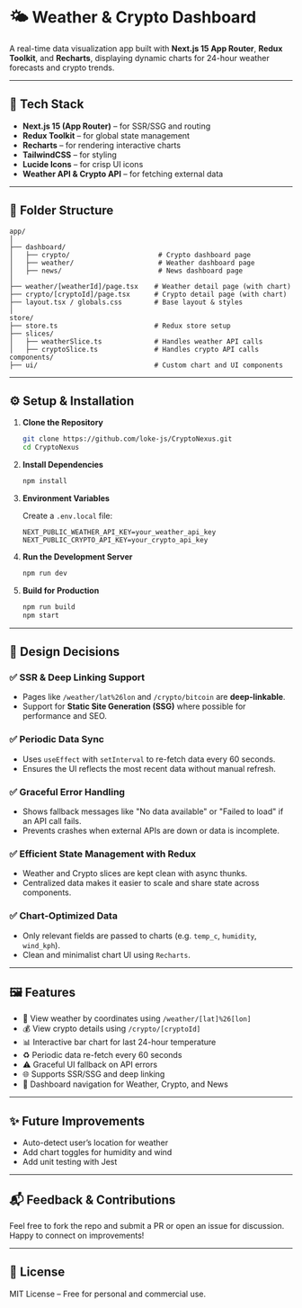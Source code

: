 # 🌤️ Weather & Crypto Dashboard

A real-time data visualization app built with **Next.js 15 App Router**, **Redux Toolkit**, and **Recharts**, displaying dynamic charts for 24-hour weather forecasts and crypto trends.

---

## 🔧 Tech Stack

- **Next.js 15 (App Router)** – for SSR/SSG and routing  
- **Redux Toolkit** – for global state management  
- **Recharts** – for rendering interactive charts  
- **TailwindCSS** – for styling  
- **Lucide Icons** – for crisp UI icons  
- **Weather API & Crypto API** – for fetching external data  

---

## 📁 Folder Structure

```
app/
│
├── dashboard/
│   ├── crypto/                      # Crypto dashboard page
│   ├── weather/                     # Weather dashboard page
│   ├── news/                        # News dashboard page
│
├── weather/[weatherId]/page.tsx    # Weather detail page (with chart)
├── crypto/[cryptoId]/page.tsx      # Crypto detail page (with chart)
├── layout.tsx / globals.css        # Base layout & styles
│
store/
├── store.ts                        # Redux store setup
├── slices/
│   ├── weatherSlice.ts             # Handles weather API calls
│   ├── cryptoSlice.ts              # Handles crypto API calls
components/
├── ui/                             # Custom chart and UI components
```

---

## ⚙️ Setup & Installation

1. **Clone the Repository**
   ```bash
   git clone https://github.com/loke-js/CryptoNexus.git
   cd CryptoNexus
   ```

2. **Install Dependencies**
   ```bash
   npm install
   ```

3. **Environment Variables**

   Create a `.env.local` file:
   ```env
   NEXT_PUBLIC_WEATHER_API_KEY=your_weather_api_key
   NEXT_PUBLIC_CRYPTO_API_KEY=your_crypto_api_key
   ```

4. **Run the Development Server**
   ```bash
   npm run dev
   ```

5. **Build for Production**
   ```bash
   npm run build
   npm start
   ```

---

## 🧐 Design Decisions

### ✅ SSR & Deep Linking Support
- Pages like `/weather/lat%26lon` and `/crypto/bitcoin` are **deep-linkable**.
- Support for **Static Site Generation (SSG)** where possible for performance and SEO.

### ✅ Periodic Data Sync
- Uses `useEffect` with `setInterval` to re-fetch data every 60 seconds.
- Ensures the UI reflects the most recent data without manual refresh.

### ✅ Graceful Error Handling
- Shows fallback messages like "No data available" or "Failed to load" if an API call fails.
- Prevents crashes when external APIs are down or data is incomplete.

### ✅ Efficient State Management with Redux
- Weather and Crypto slices are kept clean with async thunks.
- Centralized data makes it easier to scale and share state across components.

### ✅ Chart-Optimized Data
- Only relevant fields are passed to charts (e.g. `temp_c`, `humidity`, `wind_kph`).
- Clean and minimalist chart UI using `Recharts`.

---

## 🖼️ Features

- 📍 View weather by coordinates using `/weather/[lat]%26[lon]`
- 💰 View crypto details using `/crypto/[cryptoId]`
- 📊 Interactive bar chart for last 24-hour temperature
- ♻️ Periodic data re-fetch every 60 seconds
- ⚠️ Graceful UI fallback on API errors
- 🌐 Supports SSR/SSG and deep linking
- 📅 Dashboard navigation for Weather, Crypto, and News

---

## ✨ Future Improvements

- Auto-detect user’s location for weather
- Add chart toggles for humidity and wind
- Add unit testing with Jest

---

## 📬 Feedback & Contributions

Feel free to fork the repo and submit a PR or open an issue for discussion.  
Happy to connect on improvements!

---

## 📄 License

MIT License – Free for personal and commercial use.

